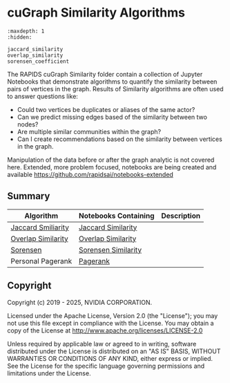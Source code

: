 
# cuGraph Similarity Algorithms

```{toctree}
:maxdepth: 1
:hidden:

jaccard_similarity
overlap_similarity
sorensen_coefficient
```


The RAPIDS cuGraph Similarity folder contain a collection of Jupyter Notebooks that demonstrate algorithms to quantify the similarity between pairs of vertices in the graph.
Results of Similarity algorithms are often used to answer questions like:
* Could two vertices be duplicates or aliases of the same actor?
* Can we predict missing edges based of the similarity between two nodes?
* Are multiple similar communities within the graph?
* Can I create recommendations based on the similarity between vertices in the graph.


Manipulation of the data before or after the graph analytic is not covered here.   Extended, more problem focused, notebooks are being created and available https://github.com/rapidsai/notebooks-extended

## Summary

|Algorithm          |Notebooks Containing                                                     |Description                                                  |
| --------------- | ------------------------------------------------------------ | ------------------------------------------------------------ |
|[Jaccard Smiliarity](./jaccard_similarity)| [Jaccard Similarity](https://github.com/rapidsai/cugraph/blob/main/notebooks/algorithms/link_prediction/Jaccard-Similarity.ipynb)                 ||
|[Overlap Similarity](./overlap_similarity)| [Overlap Similarity](https://github.com/rapidsai/cugraph/blob/main/notebooks/algorithms/link_prediction/Overlap-Similarity.ipynb)                    ||
|[Sorensen](./sorensen_coefficient)|[Sorensen Similarity](https://github.com/rapidsai/cugraph/blob/main/notebooks/algorithms/link_prediction/Sorensen_coefficient.ipynb)||
|Personal Pagerank|[Pagerank](https://github.com/rapidsai/cugraph/blob/main/notebooks/algorithms/link_analysis/Pagerank.ipynb)                 ||


## Copyright

Copyright (c) 2019 - 2025, NVIDIA CORPORATION.

Licensed under the Apache License, Version 2.0 (the "License");  you may not use this file except in compliance with the License. You may obtain a copy of the License at http://www.apache.org/licenses/LICENSE-2.0

Unless required by applicable law or agreed to in writing, software distributed under the License is distributed on an "AS IS" BASIS, WITHOUT WARRANTIES OR CONDITIONS OF ANY KIND, either express or implied. See the License for the specific language governing permissions and limitations under the License.
